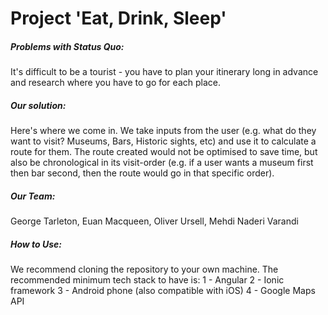 # Project 'Eat, Drink, Sleep'

##### Problems with Status Quo:
It's difficult to be a tourist - you have to plan your itinerary long in advance and research where you have to go for each place.

##### Our solution:
Here's where we come in. We take inputs from the user (e.g. what do they want to visit? Museums, Bars, Historic sights, etc) and use it to calculate a route for them. The route created would not be optimised to save time, but also be chronological in its visit-order (e.g. if a user wants a museum first then bar second, then the route would go in that specific order).

##### Our Team:
George Tarleton, Euan Macqueen, Oliver Ursell, Mehdi Naderi Varandi

##### How to Use:
We recommend cloning the repository to your own machine. The recommended minimum tech stack to have is:
1 - Angular
2 - Ionic framework
3 - Android phone (also compatible with iOS)
4 - Google Maps API
